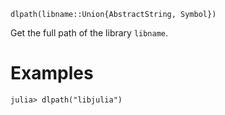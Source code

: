 ```
dlpath(libname::Union{AbstractString, Symbol})
```

Get the full path of the library `libname`.

# Examples

```julia-repl
julia> dlpath("libjulia")
```
